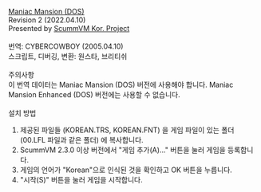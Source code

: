 [Maniac Mansion (DOS)](https://cdromance.com/msdos/maniac-mansion-dos/)</br>
Revision 2 (2022.04.10)</br>
Presented by [ScummVM Kor. Project](https://cafe.naver.com/scummkor)</br>
</br>
​번역: CYBERCOWBOY (2005.04.10)</br>
스크립트, 디버깅, 변환: 원스타, 브리티쉬</br>
</br>
주의사항</br>
이 번역 데이터는 Maniac Mansion (DOS) 버전에 사용해야 합니다. Maniac Mansion Enhanced (DOS) 버전에는 사용할 수 없습니다.</br>
​</br>
설치 방법</br>
1. 제공된 파일들 (KOREAN.TRS, KOREAN.FNT) 을 게임 파일이 있는 폴더 (00.LFL 파일과 같은 폴더) 에 복사합니다.</br>
2. ScummVM 2.3.0 이상 버전에서 "게임 추가(A)..." 버튼을 눌러 게임을 등록합니다.</br>
3. 게임의 언어가 "Korean"으로 인식된 것을 확인하고 OK 버튼을 누릅니다.</br>
4. "시작(S)" 버튼을 눌러 게임을 시작합니다.</br>
